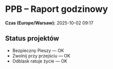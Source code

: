 # PPB – Raport godzinowy
**Czas (Europe/Warsaw):** 2025-10-02 09:17

## Status projektów
- Bezpieczny Pieszy — OK
- Zwolnij przy przejściu — OK
- Odblask ratuje życie — OK

